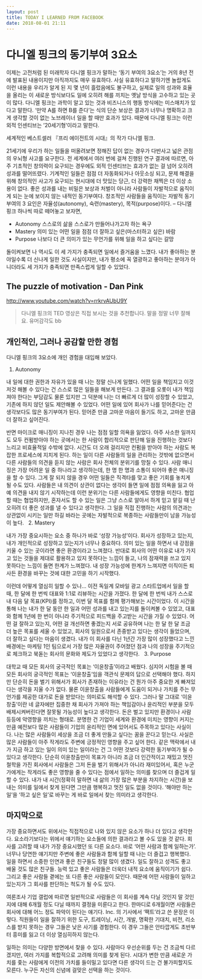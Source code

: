 ```yaml
---
layout: post
title: TODAY I LEARNED FROM FACEBOOK
date: 2018-08-01 21:11
---
```


# 다니엘 핑크의 동기부여 3요소

이제는 고전처럼 된 미래학자 다니엘 핑크가 말하는 ‘동기 부여의 3요소’는 거의 8년 전에 발표된 내용이지만 아직까지도 매우 유효하다. 사실 유효하다고 말하기엔 놀랍게도 이런 내용을 우리가 알게 된 지 몇 년이 흘렀음에도 불구하고, 실제로 일의 성과와 효율을 올리는 이 새로운 방식보다도 일에 오히려 해를 끼치는 옛날 방식을 고수하고 있는 곳이 많다.
다니엘 핑크는 과학이 알고 있는 것과 비즈니스의 행동 방식에는 미스매치가 있다고 말한다. ‘만약 A를 하면 B를 준다’는 식의 단순 보상은 결과가 너무나 명확하고 크게 생각할 것이 없는 노브레이너 일을 할 때만 효과가 있다. 때문에 다니엘 핑크는 이런 외적 인센티브는 ’20세기형’이라고 말한다.

세계적인 베스트셀러 『프리 에이전트의 시대』의 작가 다니엘 핑크.

21세기에 우리가 하는 일들을 떠올려보면 정해진 답이 없는 경우가 다반사고 넓은 관점의 우뇌형 사고를 요구한다. 전 세계에서 여러 번에 걸쳐 진행된 연구 결과에 따르면, 아주 기초적인 창의력이 요구되는 경우에도 외적 인센티브는 효과가 없는 걸 넘어 오히려 성과를 떨어뜨렸다. 기계적인 일들은 점점 더 자동화되거나 아웃소싱 되고, 문제 해결을 위해 창의적인 사고가 요구되는 현시대에 더 맛있는 당근, 더 강력한 채찍은 더 이상 소용이 없다.
좋은 성과를 내는 비밀은 보상과 처벌이 아니라 사람들이 자발적으로 움직이게 되는 눈에 보이지 않는 내적인 동기부여다.
창조적인 사람들을 움직이는 자발적 동기부여의 3 요인은 자율성(autonomy), 숙련(mastery), 목적(purpose)이다. – 다니엘 핑크
하나씩 따로 떼어놓고 보자면,
 * Autonomy 스스로의 삶을 스스로가 만들어나가고자 하는 욕구
 * Mastery 의미 있는 어떤 일을 점점 더 잘하고 싶은(마스터하고 싶은) 바람
 * Purpose 나보다 더 큰 의미가 있는 무언가를 위해 일을 하고 싶다는 갈망

돌이켜보면 나 역시도 이 세 가지가 충족되면 일에서 즐거움을 느꼈다. 내가 좋아하는 분야일수록 더 신나게 일한 것도 사실이지만, 내가 평소에 꼭 열광하고 좋아하는 분야가 아니더라도 세 가지가 충족되면 만족스럽게 일할 수 있었다.

## The puzzle of motivation - Dan Pink

http://www.youtube.com/watch?v=rrkrvAUbU9Y

 > 다니엘 핑크의 TED 영상은 직접 보시는 것을 추천합니다. 말을 정말 너무 잘해요. 유머감각도 bb
 
## 개인적인, 그러나 공감할 만한 경험

다니엘 핑크의 3요소에 개인 경험을 대입해 보았다.
 
1. Autonomy
 
내 일에 대한 권한과 자유가 있을 때 나는 정말 신나게 일했다. 어떤 일을 책임지고 이것저것 해볼 수 있다는 건 스스로 많은 일들을 해보게 만든다. 그 결과를 오롯이 내가 책임져야 한다는 부담감도 물론 있지만 그 덕분에 나는 더 빠르게 더 많이 성장할 수 있었고, 기존에 하지 않던 일도 제안해볼 수 있었다. 어떤 일에 있어 회사가 나를 믿어준다는 건 생각보다도 많은 동기부여가 된다. 믿어준 만큼 고마운 마음이 들기도 하고, 고마운 만큼 더 잘하고 싶어진다.

반면 마이크로 매니징이 지나친 경우 나는 점점 일할 의욕을 잃었다. 아주 사소한 일까지도 모두 컨펌받아야 하는 곳에서는 한 사람이 합리적으로 판단해 일을 진행하는 것보다 느리고 비효율적일 수밖에 없다. 시간도 더 오래 걸리지만 컨펌을 받아야 하는 사람도 복잡한 프로세스에 지치게 된다. 하는 일이 다른 사람들의 일을 관리하는 것밖에 없으면서 다른 사람들의 의견을 듣지 않는 사람은 회사 전체의 분위기를 망칠 수 있다.
사람 매니징은 가장 어려운 일 중 하나라고 생각하는데, 한 명 한 명과 소통이 되어야 좋은 매니징을 할 수 있다. 그게 잘 되지 않을 경우 어떤 일들은 직격타를 맞고 좋은 기회를 놓치게 될 수도 있다. 사람들은 내 의견이 상관이 없다는 생각이 들면 일에 점점 의욕을 잃고 아예 의견을 내지 않기 시작하는데 이런 분위기는 다른 사람들에게도 영향을 미친다. 협업할 때는 협업하지만, 혼자서도 할 수 있는 일은 그냥 스스로 알아서 하게 믿고 맡길 때 난 오히려 더 좋은 성과를 낼 수 있다고 생각한다. 그 일을 직접 진행하는 사람의 의견과는 상관없이 시키는 일만 하길 바라는 곳에는 자발적으로 복종하는 사람들만이 남을 가능성이 높다.
 
2. Mastery
 
내가 가장 중요시하는 요소 중 하나가 바로 ‘성장 가능성’이다. 회사가 성장하고 있는지, 내가 개인적으로 성장하고 있는지가 너무나 중요하다. 의미 있는 일을 하면서 내 강점을 키울 수 있는 곳이라면 좋은 환경이라고 느껴졌다.
반대로 회사의 어떤 이유로 내가 가지고 있는 것들을 제대로 활용하고 있지 못하다는 느낌이 들고, 나의 잠재력을 쓰고 있지 못하다는 느낌이 들면 한계가 느껴졌다. 내 성장 가능성에 한계가 느껴지면 이직이든 퇴사든 환경을 바꾸는 것에 대한 고민을 하기 시작했다.

이런데 어떻게 열심히 일할 수 있나…
이전 독일계 모바일 광고 스타트업에서 일을 할 때, 한 달에 한 번씩 대표와 1:1로 리뷰하는 시간을 가졌다. 한 달에 한 번씩 내가 스스로 내 다음 달 목표(KPI)를 정하고, 이번 달 목표를 함께 평가해보는 시간이었다. 이 시간을 통해 나는 내가 한 달 동안 한 일과 어떤 성과를 내고 있는지를 돌이켜볼 수 있었고, 대표와 함께 1년에 한 번이 아니라 주기적으로 피드백을 주고받는 시간을 가질 수 있었다. 어떤 걸 잘하고 있는지, 어떤 걸 개선하면 좋겠는지 서로 공유하며 나는 한 달 한 달 조금 더 높은 목표를 세울 수 있었고, 회사의 일원으로서 존중받고 있다는 생각이 들었으며, 더 잘하고 싶다는 마음이 생겼다.
내가 이 회사를 다닌 1년간 가장 많이 성장했다고 느낀 배경에는 마케팅 1인 팀으로서 가장 많은 자율권이 주어졌던 점과 나의 성장을 주기적으로 체크하고 북돋는 회사의 문화와 제도가 있었다고 생각한다.
 
3. Purpose
 
대학교 때 모든 회사의 궁극적인 목표는 ‘이윤창출’이라고 배웠다. 심지어 시험을 볼 때 모든 회사의 궁극적인 목표는 ‘이윤창출’임을 객관식 문제의 답으로 선택해야 했다.
하지만 단순히 돈을 벌기 위해서가 회사가 존재하는 이유라는 건 뭔가 아주 중요한 게 빠져있다는 생각을 지울 수가 없다. 물론 이윤창출을 사람들에게 도움이 되거나 가치를 주는 무언가를 제공한 대가로 돈을 받았다는 의미로도 해석할 수 있다. 그러나 말 그대로 ‘이윤창출’이란 네 글자에만 집중한 채 회사가 가져야 하는 책임감이나 윤리적인 부분을 모두 배제시켜버린다면 잘못될 가능성이 높다고 생각한다. 돈은 벌고 있지만 환경이나 사람 등등에 악영향을 끼치는 형태로. 분명한 건 기업이 세계와 환경에 미치는 영향이 커지는 만큼 예전보다 많은 사람들이 기업의 윤리적인 면에 있어서도 주목하고 있다는 사실이다. 나는 많은 사람들이 세상을 조금 더 좋게 만들고 싶다는 꿈을 꾼다고 믿는다. 사실은 많은 사람들이 아주 작게라도 주변에 긍정적인 영향을 주고 싶어 한다. 같은 맥락에서 내가 지금 하고 있는 일이 의미 있는 일이라는 건 그 어떤 것보다 강력한 동기부여가 될 수 있다고 생각한다. 단순히 이윤창출만이 목표가 아니라 조금 더 인간적이고 재밌고 멋진 철학을 가진 회사에서 사람들은 그저 돈을 벌기 위해서가 아니라 재미있어서, 혹은 누군가에게는 작게라도 좋은 영향을 줄 수 있다는 점에서 일하는 의미를 찾으며 더 즐겁게 일할 수 있다.
내가 내 시간(정확히 말하면 내 삶의 가장 많은 부분을 차지하는 시간)을 보내는 의미를 일에서 찾게 된다면 그만큼 행복하고 멋진 일도 없을 것이다. ‘해야만 하는 일’을 ‘하고 싶은 일’로 바꾸는 게 바로 일에서 찾는 의미라고 생각한다.
 
## 마지막으로

가장 중요하면서도 위에서는 직접적으로 나와 있지 않은 요소가 하나 더 있다고 생각한다. 요소라기보다는 위에서 얘기하는 요소들에 의한 결과라고 볼 수도 있을 것 같다. 회사를 고려할 때 내가 가장 중요시했던 또 다른 요소다. 바로 ‘어떤 사람과 함께 일하는가’.
너무나 당연한 얘기지만 주변에 좋은 사람들과 함께 일할 때 나는 더 즐겁고 행복했다. 일을 하면서 소중한 인연과 좋은 친구들도 정말 많이 생겼다. 일도 잘하고 성격도 좋고 배울 것도 많은 친구들. 능력 있고 좋은 사람들은 더욱더 내적 요소에 움직이기가 쉽다. 그리고 좋은 사람들 곁에는 또 다른 좋은 사람들이 모인다. 때문에 어떤 사람들이 일하고 있는지가 그 회사를 판단하는 척도가 될 수도 있다.

여론조사 기업 갤럽에 따르면 일반적으로 사람들은 이 회사를 계속 다닐 것인지 말 것인지에 대해 6개월 정도 다닐 때까지 결정을 미룬다고 한다. 한마디로 6개월이면 사람들은 회사에 대해 어느 정도 파악이 된다는 얘기다. Inc. 의 기사에서 ‘팩트’라고 쓴 문장은 이렇다.
직원들이 일을 잘하기 위한 도구, 트레이닝, 시간, 개발, 명확한 기대치, 비전, 리소스를 받지 못하는 경우 그들은 낮은 사기를 경험한다. 이 경우 그들은 안타깝게도 초반부터 흥미를 잃고 더 이상 열심히하지 않는다.

일하는 의미는 다양한 방면에서 찾을 수 있다. 사람마다 우선순위를 두는 건 조금씩 다르겠지만, 여러 가지를 복합적으로 고려해 의미를 찾게 된다. 시대가 변한 만큼 새로운 가치를 좇는 사람에게 이전의 가치를 들이밀고 있다면 다른 생각이 드는 건 불가피할지도 모른다. 누구든 자신의 신념에 걸맞은 선택을 하는 것이다.
